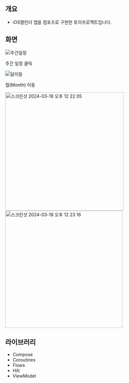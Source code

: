 ## 개요
* iOS캘린더 앱을 컴포즈로 구현한 토이프로젝트입니다.

## 화면
  ![주간일정](https://github.com/j-up/ComposeCalendar/assets/51228811/470833ac-5733-45b0-8556-3103cb54db8f)
  
  주간 일정 클릭

  ![달이동](https://github.com/j-up/ComposeCalendar/assets/51228811/13cae220-fe1f-4a06-ab19-4d7786b663e6)
  
  월(Month) 이동

<img width="376" alt="스크린샷 2024-03-18 오후 12 22 05" src="https://github.com/j-up/ComposeCalendar/assets/51228811/07680c76-a8db-4bf9-9c1d-3bf3c540964f">

<img width="372" alt="스크린샷 2024-03-18 오후 12 23 16" src="https://github.com/j-up/ComposeCalendar/assets/51228811/0dd34d60-0b0f-43b4-a455-6ead51b19f50">

## 라이브러리
* Compose
* Coroutines
* Flows
* Hilt
* ViewModel
